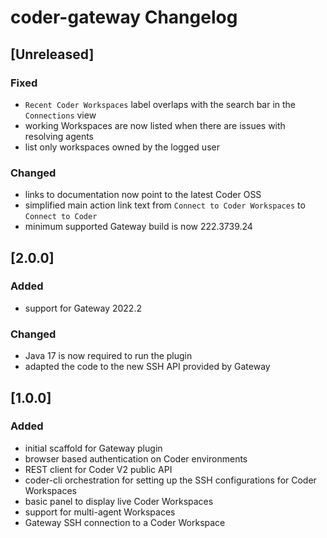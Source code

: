<!-- Keep a Changelog guide -> https://keepachangelog.com -->

# coder-gateway Changelog

## [Unreleased]
### Fixed
- `Recent Coder Workspaces` label overlaps with the search bar in the `Connections` view
- working Workspaces are now listed when there are issues with resolving agents
- list only workspaces owned by the logged user

### Changed
- links to documentation now point to the latest Coder OSS
- simplified main action link text from `Connect to Coder Workspaces` to `Connect to Coder`
- minimum supported Gateway build is now 222.3739.24

## [2.0.0]
### Added
- support for Gateway 2022.2


### Changed
- Java 17 is now required to run the plugin
- adapted the code to the new SSH API provided by Gateway

## [1.0.0]
### Added
- initial scaffold for Gateway plugin
- browser based authentication on Coder environments
- REST client for Coder V2 public API
- coder-cli orchestration for setting up the SSH configurations for Coder Workspaces
- basic panel to display live Coder Workspaces
- support for multi-agent Workspaces
- Gateway SSH connection to a Coder Workspace